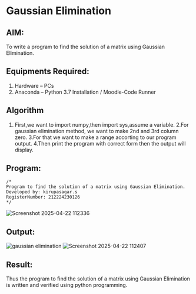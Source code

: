 # Gaussian Elimination

## AIM:
To write a program to find the solution of a matrix using Gaussian Elimination.

## Equipments Required:
1. Hardware – PCs
2. Anaconda – Python 3.7 Installation / Moodle-Code Runner

## Algorithm
1. First,we want to import numpy,then import sys,assume a variable.
2.For gaussian elimination method, we want to make 2nd and 3rd column zero.
3.For that we want to make a range accorting to our program output.
4.Then print the program with correct form then the output will display.
   

## Program:
```
/*
Program to find the solution of a matrix using Gaussian Elimination.
Developed by: kirupasagar.s
RegisterNumber: 212224230126
*/
```
![Screenshot 2025-04-22 112336](https://github.com/user-attachments/assets/05f77da5-acb3-4c57-9fd8-5e5f4f476fd9)

## Output:
![gaussian elimination]()
![Screenshot 2025-04-22 112407](https://github.com/user-attachments/assets/3405584b-9569-4a80-9b3f-901b7b4ffdae)


## Result:
Thus the program to find the solution of a matrix using Gaussian Elimination is written and verified using python programming.

